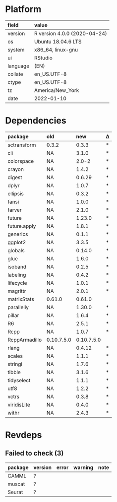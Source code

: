 # Platform

|field    |value                        |
|:--------|:----------------------------|
|version  |R version 4.0.0 (2020-04-24) |
|os       |Ubuntu 18.04.6 LTS           |
|system   |x86_64, linux-gnu            |
|ui       |RStudio                      |
|language |(EN)                         |
|collate  |en_US.UTF-8                  |
|ctype    |en_US.UTF-8                  |
|tz       |America/New_York             |
|date     |2022-01-10                   |

# Dependencies

|package       |old        |new        |Δ  |
|:-------------|:----------|:----------|:--|
|sctransform   |0.3.2      |0.3.3      |*  |
|cli           |NA         |3.1.0      |*  |
|colorspace    |NA         |2.0-2      |*  |
|crayon        |NA         |1.4.2      |*  |
|digest        |NA         |0.6.29     |*  |
|dplyr         |NA         |1.0.7      |*  |
|ellipsis      |NA         |0.3.2      |*  |
|fansi         |NA         |1.0.0      |*  |
|farver        |NA         |2.1.0      |*  |
|future        |NA         |1.23.0     |*  |
|future.apply  |NA         |1.8.1      |*  |
|generics      |NA         |0.1.1      |*  |
|ggplot2       |NA         |3.3.5      |*  |
|globals       |NA         |0.14.0     |*  |
|glue          |NA         |1.6.0      |*  |
|isoband       |NA         |0.2.5      |*  |
|labeling      |NA         |0.4.2      |*  |
|lifecycle     |NA         |1.0.1      |*  |
|magrittr      |NA         |2.0.1      |*  |
|matrixStats   |0.61.0     |0.61.0     |   |
|parallelly    |NA         |1.30.0     |*  |
|pillar        |NA         |1.6.4      |*  |
|R6            |NA         |2.5.1      |*  |
|Rcpp          |NA         |1.0.7      |*  |
|RcppArmadillo |0.10.7.5.0 |0.10.7.5.0 |   |
|rlang         |NA         |0.4.12     |*  |
|scales        |NA         |1.1.1      |*  |
|stringi       |NA         |1.7.6      |*  |
|tibble        |NA         |3.1.6      |*  |
|tidyselect    |NA         |1.1.1      |*  |
|utf8          |NA         |1.2.2      |*  |
|vctrs         |NA         |0.3.8      |*  |
|viridisLite   |NA         |0.4.0      |*  |
|withr         |NA         |2.4.3      |*  |

# Revdeps

## Failed to check (3)

|package |version |error |warning |note |
|:-------|:-------|:-----|:-------|:----|
|CAMML   |?       |      |        |     |
|muscat  |?       |      |        |     |
|Seurat  |?       |      |        |     |

